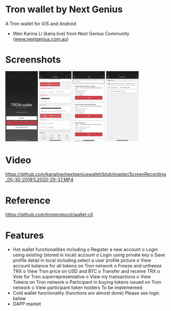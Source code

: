 # Tron wallet by Next Genius 
A Tron wallet for iOS and Android
- Wen Karina Li (kana.live) from Next Genius Community (www.nextgenius.com.au)
# Screenshots
<img width="20%" height="20%" src="https://github.com/kanalive/nextgeniuswallet/blob/master/IMG_2680.PNG"></img>
<img width="20%" height="20%" src="https://github.com/kanalive/nextgeniuswallet/blob/master/IMG_2683.PNG"></img>
<img width="20%" height="20%" src="https://github.com/kanalive/nextgeniuswallet/blob/master/IMG_2685.PNG"></img>
<img width="20%" height="20%" src="https://github.com/kanalive/nextgeniuswallet/blob/master/IMG_2689.PNG"></img>

# Video
https://github.com/kanalive/nextgeniuswallet/blob/master/ScreenRecording_05-30-2018%2020-29-37.MP4

# Reference
<a href="https://github.com/tronprotocol/wallet-cli">https://github.com/tronprotocol/wallet-cli</a>

# Features

-	Hot wallet functionalities including
o	Register a new account
o	Login using existing (stored in local) account
o	Login using private key
o	Save profile detail in local including select a user profile picture
o	View account balance for all tokens on Tron network
o	Freeze and unfreeze TRX
o	View Tron price on USD and BTC
o	Transfer and receive TRX
o	Vote for Tron superrepresentative 
o	View my transactions
o	View Tokens on Tron network
o	Participant in buying tokens issued on Tron network
o	View participant token holders 
To be implemented:
-	Cold wallet functionality (functions are almost done) Please see logic below
-	DAPP market


